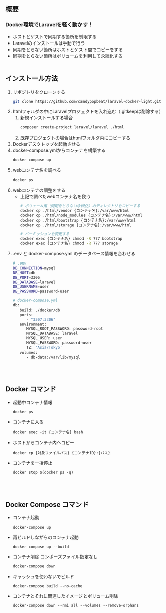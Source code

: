 ## 概要
### Docker環境でLaravelを軽く動かす！
- ホストとゲストで同期する箇所を制限する
- Laravelのインストールは手動で行う
- 同期をとらない箇所はホストとゲスト間でコピーをする
- 同期をとらない箇所はボリュームを利用して永続化する
<br><br>

## インストール方法
1. リポジトリをクローンする
   ```bash
   git clone https://github.com/candypopbeat/laravel-docker-light.git
   ```
1. htmlフォルダの中にLaravelプロジェクトを入れ込む（.gitkeepは削除する）
   1. 新規インストールする場合
      ```bash
      composer create-project laravel/laravel ./html
      ```
   1. 既存プロジェクトの場合はhtmlフォルダ内にコピーする
2. Dockerデスクトップを起動させる
3. docker-compose.ymlからコンテナを構築する
   ```bash
   docker compose up
   ```
4. webコンテナ名を調べる
   ```bash
   docker ps
   ```
5. webコンテナの調整をする
   - 上記で調べたwebコンテナ名を使う
      ```bash
      # ボリューム用（同期をとらない永続化）のディレクトリをコピーする
      docker cp ./html/vendor {コンテナ名}:/var/www/html
      docker cp ./html/node_modules {コンテナ名}:/var/www/html
      docker cp ./html/bootstrap {コンテナ名}:/var/www/html
      docker cp ./html/storage {コンテナ名}:/var/www/html

      # パーミッションを変更する
      docker exec {コンテナ名} chmod -R 777 bootstrap
      docker exec {コンテナ名} chmod -R 777 storage
      ```
6. .env と docker-compose.yml のデータベース情報を合わせる
   ```bash
   # .env
   DB_CONNECTION=mysql
   DB_HOST=db
   DB_PORT=3306
   DB_DATABASE=laravel
   DB_USERNAME=user
   DB_PASSWORD=password-user

   # docker-compose.yml
   db:
      build: ./docker/db
      ports:
         - "3307:3306"
      environment:
         MYSQL_ROOT_PASSWORD: password-root
         MYSQL_DATABASE: laravel
         MYSQL_USER: user
         MYSQL_PASSWORD: password-user
         TZ: 'Asia/Tokyo'
      volumes:
         - db-data:/var/lib/mysql
   ```
<br><br>

## Docker コマンド
- 起動中コンテナ情報
   ```bash=
   docker ps
   ```
- コンテナに入る
   ```bash=
   docker exec -it {コンテナ名} bash
   ```
- ホストからコンテナ内へコピー
   ```bash=
   docker cp {対象ファイルパス} {コンテナID}:{パス}
   ```
- コンテナを一括停止
   ```bash=
   docker stop $(docker ps -q)
   ```
<br><br>

## Docker Compose コマンド
- コンテナ起動
   ```bash=
   docker-compose up
   ```
- 再ビルドしながらのコンテナ起動
   ```bash=
   docker compose up --build
   ```
- コンテナ削除 コンポーズファイル指定なし
   ```bash=
   docker-compose down
   ```
- キャッシュを使わないでビルド
   ```bash=
   docker-compose build --no-cache
   ```
- コンテナとそれに関連したイメージとボリューム削除
   ```bash=
   docker-compose down --rmi all --volumes --remove-orphans
   ```
